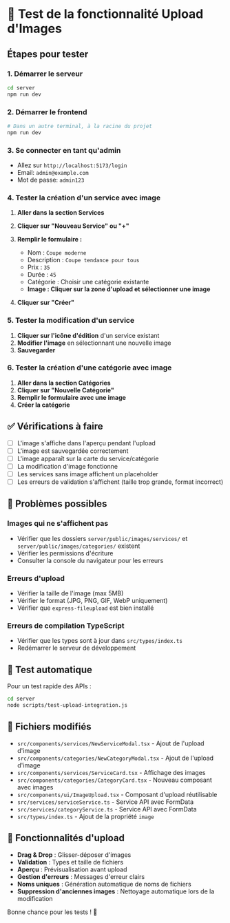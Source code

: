 # 🎯 Test de la fonctionnalité Upload d'Images

## Étapes pour tester

### 1. Démarrer le serveur
```bash
cd server
npm run dev
```

### 2. Démarrer le frontend
```bash
# Dans un autre terminal, à la racine du projet
npm run dev
```

### 3. Se connecter en tant qu'admin
- Allez sur `http://localhost:5173/login`
- Email: `admin@example.com`
- Mot de passe: `admin123`

### 4. Tester la création d'un service avec image

1. **Aller dans la section Services**
2. **Cliquer sur "Nouveau Service" ou "+"**
3. **Remplir le formulaire :**
   - Nom : `Coupe moderne`
   - Description : `Coupe tendance pour tous`
   - Prix : `35`
   - Durée : `45`
   - Catégorie : Choisir une catégorie existante
   - **Image : Cliquer sur la zone d'upload et sélectionner une image**

4. **Cliquer sur "Créer"**

### 5. Tester la modification d'un service

1. **Cliquer sur l'icône d'édition** d'un service existant
2. **Modifier l'image** en sélectionnant une nouvelle image
3. **Sauvegarder**

### 6. Tester la création d'une catégorie avec image

1. **Aller dans la section Catégories**
2. **Cliquer sur "Nouvelle Catégorie"**
3. **Remplir le formulaire avec une image**
4. **Créer la catégorie**

## ✅ Vérifications à faire

- [ ] L'image s'affiche dans l'aperçu pendant l'upload
- [ ] L'image est sauvegardée correctement
- [ ] L'image apparaît sur la carte du service/catégorie
- [ ] La modification d'image fonctionne
- [ ] Les services sans image affichent un placeholder
- [ ] Les erreurs de validation s'affichent (taille trop grande, format incorrect)

## 🐛 Problèmes possibles

### Images qui ne s'affichent pas
- Vérifier que les dossiers `server/public/images/services/` et `server/public/images/categories/` existent
- Vérifier les permissions d'écriture
- Consulter la console du navigateur pour les erreurs

### Erreurs d'upload
- Vérifier la taille de l'image (max 5MB)
- Vérifier le format (JPG, PNG, GIF, WebP uniquement)
- Vérifier que `express-fileupload` est bien installé

### Erreurs de compilation TypeScript
- Vérifier que les types sont à jour dans `src/types/index.ts`
- Redémarrer le serveur de développement

## 🧪 Test automatique

Pour un test rapide des APIs :
```bash
cd server
node scripts/test-upload-integration.js
```

## 📁 Fichiers modifiés

- `src/components/services/NewServiceModal.tsx` - Ajout de l'upload d'image
- `src/components/categories/NewCategoryModal.tsx` - Ajout de l'upload d'image
- `src/components/services/ServiceCard.tsx` - Affichage des images
- `src/components/categories/CategoryCard.tsx` - Nouveau composant avec images
- `src/components/ui/ImageUpload.tsx` - Composant d'upload réutilisable
- `src/services/serviceService.ts` - Service API avec FormData
- `src/services/categoryService.ts` - Service API avec FormData
- `src/types/index.ts` - Ajout de la propriété `image`

## 🎨 Fonctionnalités d'upload

- **Drag & Drop** : Glisser-déposer d'images
- **Validation** : Types et taille de fichiers
- **Aperçu** : Prévisualisation avant upload
- **Gestion d'erreurs** : Messages d'erreur clairs
- **Noms uniques** : Génération automatique de noms de fichiers
- **Suppression d'anciennes images** : Nettoyage automatique lors de la modification

Bonne chance pour les tests ! 🚀
